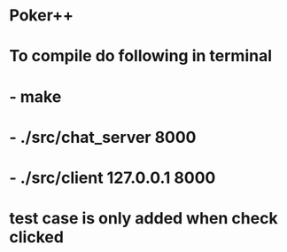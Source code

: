 # Poker++

# To compile do following in terminal
# - make
# - ./src/chat_server 8000
# - ./src/client 127.0.0.1 8000

# test case is only added when check clicked
